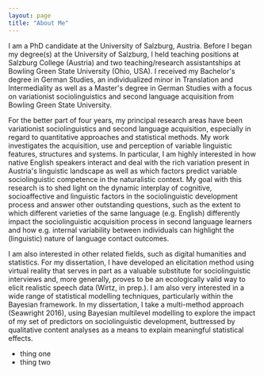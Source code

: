 ```yaml
---
layout: page
title: "About Me"
---
```


I am a PhD candidate at the University of Salzburg, Austria. Before I began my degree(s) at the University of Salzburg, I held teaching positions at Salzburg College (Austria) and two teaching/research assistantships at Bowling Green State University (Ohio, USA). I received my Bachelor's degree in German Studies, an individualized minor in Translation and Intermediality as well as a Master's degree in German Studies with a focus on variationist sociolinguistics and second language acquisition from Bowling Green State University. 

For the better part of four years, my principal research areas have been variationist sociolinguistics and second language acquisition, especially in regard to quantitative approaches and statistical methods. My work investigates the acquisition, use and perception of variable linguistic features, structures and systems. In particular, I am highly interested in how native English speakers interact and deal with the rich variation present in Austria's linguistic landscape as well as which factors predict variable sociolinguistic competence in the naturalistic context. My goal with this research is to shed light on the dynamic interplay of cognitive, socioaffective and linguistic factors in the sociolinguistic development process and answer other outstanding questions, such as the extent to which different varieties of the same language (e.g. English) differently impact the sociolinguistic acquisition process in second language learners and how e.g. internal variability between individuals can highlight the (linguistic) nature of language contact outcomes. 

I am also interested in other related fields, such as digital humanities and statistics. For my dissertation, I have developed an elicitation method using virtual reality that serves in part as a valuable substitute for sociolinguistic interviews and, more generally, proves to be an ecologically valid way to elicit realistic speech data (Wirtz, in prep.). I am also very interested in a wide range of statistical modelling techniques, particularly within the Bayesian framework. In my dissertation, I take a multi-method approach (Seawright 2016), using Bayesian multilevel modelling to explore the impact of my set of predictors on sociolinguistic development, buttressed by qualitative content analyses as a means to explain meaningful statistical effects. 

- thing one
- thing two 
